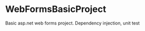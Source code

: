 WebFormsBasicProject
====================

Basic asp.net web forms project. Dependency injection, unit test
